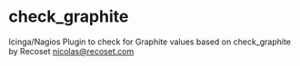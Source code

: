 check_graphite
==============

Icinga/Nagios Plugin to check for Graphite values
based on check_graphite by Recoset <nicolas@recoset.com>

